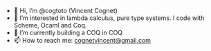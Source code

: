 - 👋 Hi, I’m @cogtoto (Vincent Cognet)
- 👀 I’m interested in lambda calculus, pure type systems. I code with Scheme, Ocaml and Coq.
- 🌱 I’m currently building a COQ in COQ
- 📫 How to reach me: cognetvincent@gmail.com

<!---
cogtoto/cogtoto is a ✨ special ✨ repository because its `README.md` (this file) appears on your GitHub profile.
You can click the Preview link to take a look at your changes.
--->
